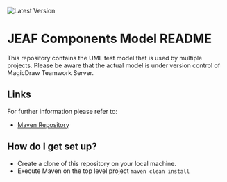 ![Latest Version](https://maven-badges.herokuapp.com/maven-central/com.anaptecs.jeaf.uml/jeaf-uml-test-model-project/badge.svg)



# JEAF Components Model README #

This repository contains the UML test model that is used by multiple projects. Please be aware that the actual model is under version control of MagicDraw Teamwork Server.

## Links ##
For further information please refer to:

* [Maven Repository](https://search.maven.org/artifact/com.anaptecs.jeaf.uml/jeaf-uml-test-model)


## How do I get set up? ##

* Create a clone of this repository on your local machine.
* Execute Maven on the top level project `maven clean install`
